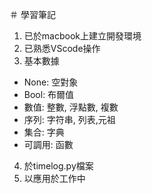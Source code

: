 ＃ 學習筆記
1.  已於macbook上建立開發環境
2.  已熟悉VScode操作
3. 基本數據
 * None: 空對象
 * Bool: 布爾值
 * 數值: 整數, 浮點數, 複數
 * 序列: 字符串, 列表,元祖
 * 集合: 字典
 * 可調用: 函數
4. 於timelog.py檔案
5. 以應用於工作中